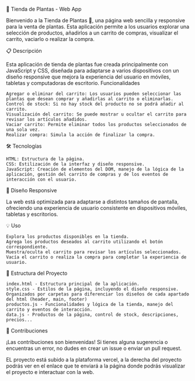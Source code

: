 🌿 Tienda de Plantas - Web App

Bienvenido a la Tienda de Plantas 🌱, una página web sencilla y responsive para la venta de plantas. Esta aplicación permite a los usuarios explorar una selección de productos, añadirlos a un carrito de compras, visualizar el carrito, vaciarlo o realizar la compra.


📋 Descripción

Esta aplicación de tienda de plantas fue creada principalmente con JavaScript y CSS, diseñada para adaptarse a varios dispositivos con un diseño responsive que mejora la experiencia del usuario en móviles, tabletas y computadoras de escritorio.
Funcionalidades

    Agregar o eliminar del carrito: Los usuarios pueden seleccionar las plantas que desean comprar y añadirlas al carrito o eliminarlas. 
    Control de stock: Si no hay stock del producto no se podrá añadir al carrito.
    Visualización del carrito: Se puede mostrar u ocultar el carrito para revisar los artículos añadidos.
    Vaciar carrito: Permite eliminar todos los productos seleccionados de una sola vez.
    Realizar compra: Simula la acción de finalizar la compra.

🛠️ Tecnologías

    HTML: Estructura de la página.
    CSS: Estilización de la interfaz y diseño responsive.
    JavaScript: Creación de elementos del DOM, manejo de la lógica de la aplicación, gestión del carrito de compras y de los eventos de interacción con el usuario.

📱 Diseño Responsive

La web está optimizada para adaptarse a distintos tamaños de pantalla, ofreciendo una experiencia de usuario consistente en dispositivos móviles, tabletas y escritorios.

💡 Uso

    Explora los productos disponibles en la tienda.
    Agrega los productos deseados al carrito utilizando el botón correspondiente.
    Muestra/oculta el carrito para revisar los artículos seleccionados.
    Vacía el carrito o realiza la compra para completar la experiencia de usuario.

📂 Estructura del Proyecto

    index.html - Estructura principal de la aplicación.
    style.css - Estilos de la página, incluyendo el diseño responsive. Organizados por carpetas para diferenciar los diseños de cada apartado del html (header, main, footer)
    productos.js - Funcionalidades y lógica de la tienda, manejo del carrito y eventos de interacción.
    data.js - Productos de la página, control de stock, descripciones, precios...

🤝 Contribuciones

¡Las contribuciones son bienvenidas! Si tienes alguna sugerencia o encuentras un error, no dudes en crear un issue o enviar un pull request.

EL proyecto está subido a la plataforma vercel, a la derecha del proyecto podrás ver en el enlace que te enviará a la página donde podrás visualizar el proyecto e interactuar con la web.

